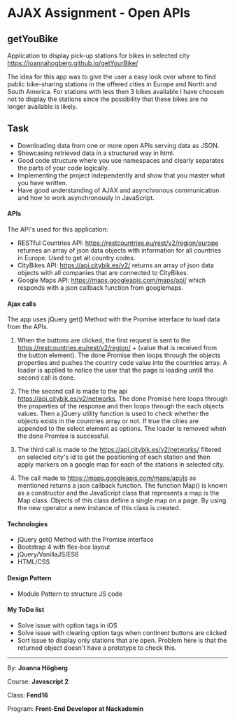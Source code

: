 # AJAX Assignment - Open APIs


## getYouBike

Application to display pick-up stations for bikes in selected city https://joannahogberg.github.io/getYourBike/

The idea for this app was to give the user a easy look over where to find public bike-sharing stations in the offered cities in Europe and North and South America. For stations with less then 3 bikes available I have choosen not to display the stations since the possibility that these bikes are no longer available is likely.

## Task
- Downloading data from one or more open APIs serving data as JSON.
- Showcasing retrieved data in a structured way in html.
- Good code structure where you use namespaces and clearly separates the parts of your code logically.
- Implementing the project independently and show that you master what you have written.
- Have good understanding of AJAX and asynchronous communication and how to work asynchronously in JavaScript.

#### APIs
The API's used for this application:

* RESTful Countries API: https://restcountries.eu/rest/v2/region/europe returnes an array of json data objects with information for all countries in Europe. Used to get all country codes.
* CityBikes API: https://api.citybik.es/v2/ returns an array of json data objects with all companies that are connected to CityBikes.
* Google Maps API: https://maps.googleapis.com/maps/api/ which responds with a json callback function from googlemaps.

#### Ajax calls 
The app uses jQuery get() Method with the Promise interface to load data from the APIs.

1. When the buttons are clicked, the first request is sent to the https://restcountries.eu/rest/v2/region/ + (value that is received from the button element). The done Promise then loops through the objects properties and pushes the country code value into the countries array. A loader is applied to notice the user that the page is loading untill the second call is done.

2. The the second call is made to the api https://api.citybik.es/v2/networks. The done Promise here loops through the properties of the response and then loops through the each objects values. Then a jQuery utility function is used to check whether the objects exists in the countries array or not. If true the cities are appended to the select element as options. The loader is removed when the done Promise is successful.

3. The third call is made to the  https://api.citybik.es/v2/networks/ filtered on selected city's id to get the positioning of each station and then apply markers on a google map for each of the stations in selected city.

4. The call made to https://maps.googleapis.com/maps/api/js as mentioned returns a json callback function. The function Map() is known as a constructor and the JavaScript class that represents a map is the Map class. Objects of this class define a single map on a page. By using the new operator a new instance of this class is created.


#### Technologies

* jQuery get() Method with the Promise interface
* Bootstrap 4 with flex-box layout
* jQuery/VanillaJS/ES6
* HTML/CSS


#### Design Pattern

* Module Pattern to structure JS code


#### My ToDo list 

* Solve issue with option tags in iOS
* Solve issue with clearing option tags when continent buttons are clicked
* Sort issue to display only stations that are open. Problem here is that the returned object doesn't have a prototype to check this.


*********

By: **Joanna Högberg**

Course: **Javascript 2**

Class: **Fend16**

Program: **Front-End Developer at Nackademin**




